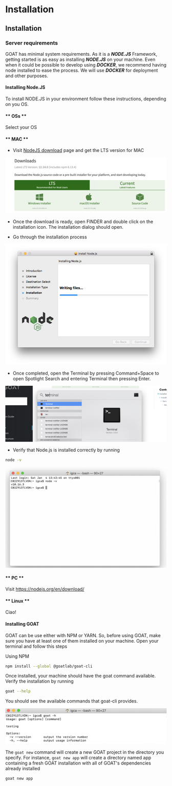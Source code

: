 # Installation

## Installation

### Server requirements

GOAT has minimal system requirements. As it is a **_NODE.JS_** Framework, getting started is as easy as installing **_NODE.JS_** on your machine. Even when it could be possible to develop using **_DOCKER_**, we recommend having node installed to ease the process. We will use **_DOCKER_** for deployment and other purposes.

#### Installing Node.JS

To install NODE.JS in your environment follow these instructions, depending on you OS.

<!-- tabs:start -->

#### ** OSs **

Select your OS

#### ** MAC **

- Visit [NodeJS download](https://nodejs.org/en/download/) page and get the LTS version for MAC

![alt text](imgs/NodeInstall.png "Select your node version")

- Once the download is ready, open FINDER and double click on the installation icon. The installation dialog should open.

- Go through the installation process

![alt text](imgs/NodeInstallMac.png "Installation Process")

- Once completed, open the Terminal by pressing Command+Space to open Spotlight Search and entering Terminal then pressing Enter.

![alt text](imgs/NodeInstall-terminal.png "Open the Terminal")

- Verify that Node.js is installed correctly by running

```bash
node -v
```

![alt text](imgs/NodeInstall-verify.png "Verify installation")

#### ** PC **

Visit https://nodejs.org/en/download/

#### ** Linux **

Ciao!

<!-- tabs:end -->

#### Installing GOAT

GOAT can be use either with NPM or YARN. So, before using GOAT, make sure you have at least one of them installed on your machine.
Open your terminal and follow this steps

Using NPM

```bash
npm install --global @goatlab/goat-cli

```

Once installed, your machine should have the goat command available. Verify the installation by running

```bash
goat --help

```

You should see the available commands that goat-cli provides.

![alt text](imgs/goat-cli.png "Goat-CLI")

The `goat new` command will create a new GOAT project in the directory you specify. For instance, `goat new app` will create a directory named app containing a fresh GOAT installation with all of GOAT's dependencies already installed

```bash
goat new app

```
